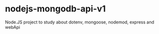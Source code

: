 # nodejs-mongodb-api-v1
Node.JS project to study about dotenv, mongoose, nodemod, express and webApi
